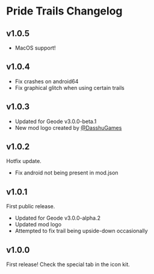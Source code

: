 # Pride Trails Changelog

## v1.0.5

- MacOS support!

## v1.0.4

- Fix crashes on android64
- Fix graphical glitch when using certain trails

## v1.0.3

- Updated for Geode v3.0.0-beta.1
- New mod logo created by [@DasshuGames](https://x.com/DasshuGames)

## v1.0.2

Hotfix update.

- Fix android not being present in mod.json

## v1.0.1

First public release.

- Updated for Geode v3.0.0-alpha.2
- Updated mod logo
- Attempted to fix trail being upside-down occasionally

## v1.0.0

First release! Check the special tab in the icon kit.

